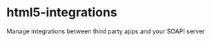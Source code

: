 html5-integrations
==================

Manage integrations between third party apps and your SOAPI server
